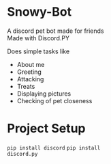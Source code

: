 # Snowy-Bot
A discord pet bot made for friends<br/>
Made with Discord.PY

Does simple tasks like 
<ul>
<li>About me</li>
<li>Greeting</li>
<li>Attacking</li>
<li>Treats</li>
<li>Displaying pictures</li>
<li>Checking of pet closeness</li>
</ul>

# Project Setup
<code>pip install discord</code>
<code>pip install discord.py</code>
